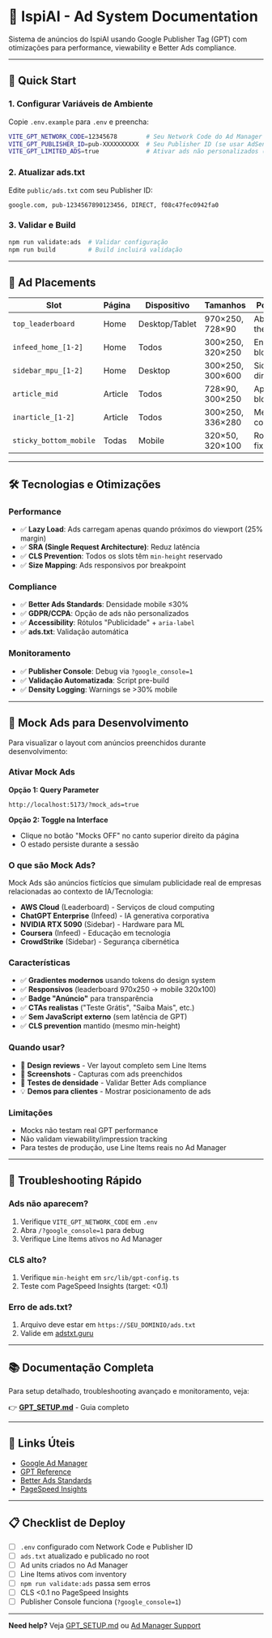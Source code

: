 # 📰 IspiAI - Ad System Documentation

Sistema de anúncios do IspiAI usando Google Publisher Tag (GPT) com otimizações para performance, viewability e Better Ads compliance.

---

## 🚀 Quick Start

### 1. Configurar Variáveis de Ambiente

Copie `.env.example` para `.env` e preencha:

```bash
VITE_GPT_NETWORK_CODE=12345678        # Seu Network Code do Ad Manager
VITE_GPT_PUBLISHER_ID=pub-XXXXXXXXXX  # Seu Publisher ID (se usar AdSense)
VITE_GPT_LIMITED_ADS=true             # Ativar ads não personalizados (GDPR)
```

### 2. Atualizar ads.txt

Edite `public/ads.txt` com seu Publisher ID:

```
google.com, pub-1234567890123456, DIRECT, f08c47fec0942fa0
```

### 3. Validar e Build

```bash
npm run validate:ads  # Validar configuração
npm run build         # Build incluirá validação
```

---

## 📍 Ad Placements

| Slot | Página | Dispositivo | Tamanhos | Posição |
|------|--------|-------------|----------|---------|
| `top_leaderboard` | Home | Desktop/Tablet | 970×250, 728×90 | Above-the-fold |
| `infeed_home_[1-2]` | Home | Todos | 300×250, 320×250 | Entre blocos |
| `sidebar_mpu_[1-2]` | Home | Desktop | 300×250, 300×600 | Sidebar direita |
| `article_mid` | Article | Todos | 728×90, 300×250 | Após 1º bloco |
| `inarticle_[1-2]` | Article | Todos | 300×250, 336×280 | Meio do conteúdo |
| `sticky_bottom_mobile` | Todas | Mobile | 320×50, 320×100 | Rodapé fixo |

---

## 🛠️ Tecnologias e Otimizações

### Performance
- ✅ **Lazy Load**: Ads carregam apenas quando próximos do viewport (25% margin)
- ✅ **SRA (Single Request Architecture)**: Reduz latência
- ✅ **CLS Prevention**: Todos os slots têm `min-height` reservado
- ✅ **Size Mapping**: Ads responsivos por breakpoint

### Compliance
- ✅ **Better Ads Standards**: Densidade mobile ≤30%
- ✅ **GDPR/CCPA**: Opção de ads não personalizados
- ✅ **Accessibility**: Rótulos "Publicidade" + `aria-label`
- ✅ **ads.txt**: Validação automática

### Monitoramento
- ✅ **Publisher Console**: Debug via `?google_console=1`
- ✅ **Validação Automatizada**: Script pre-build
- ✅ **Density Logging**: Warnings se >30% mobile

---

## 🎨 Mock Ads para Desenvolvimento

Para visualizar o layout com anúncios preenchidos durante desenvolvimento:

### Ativar Mock Ads

**Opção 1: Query Parameter**
```
http://localhost:5173/?mock_ads=true
```

**Opção 2: Toggle na Interface**
- Clique no botão "Mocks OFF" no canto superior direito da página
- O estado persiste durante a sessão

### O que são Mock Ads?

Mock Ads são anúncios fictícios que simulam publicidade real de empresas relacionadas ao contexto de IA/Tecnologia:

- **AWS Cloud** (Leaderboard) - Serviços de cloud computing
- **ChatGPT Enterprise** (Infeed) - IA generativa corporativa
- **NVIDIA RTX 5090** (Sidebar) - Hardware para ML
- **Coursera** (Infeed) - Educação em tecnologia
- **CrowdStrike** (Sidebar) - Segurança cibernética

### Características

- ✅ **Gradientes modernos** usando tokens do design system
- ✅ **Responsivos** (leaderboard 970x250 → mobile 320x100)
- ✅ **Badge "Anúncio"** para transparência
- ✅ **CTAs realistas** ("Teste Grátis", "Saiba Mais", etc.)
- ✅ **Sem JavaScript externo** (sem latência de GPT)
- ✅ **CLS prevention** mantido (mesmo min-height)

### Quando usar?

- 🎨 **Design reviews** - Ver layout completo sem Line Items
- 📸 **Screenshots** - Capturas com ads preenchidos
- 🧪 **Testes de densidade** - Validar Better Ads compliance
- 💡 **Demos para clientes** - Mostrar posicionamento de ads

### Limitações

- Mocks não testam real GPT performance
- Não validam viewability/impression tracking
- Para testes de produção, use Line Items reais no Ad Manager

---

## 🐛 Troubleshooting Rápido

### Ads não aparecem?
1. Verifique `VITE_GPT_NETWORK_CODE` em `.env`
2. Abra `/?google_console=1` para debug
3. Verifique Line Items ativos no Ad Manager

### CLS alto?
1. Verifique `min-height` em `src/lib/gpt-config.ts`
2. Teste com PageSpeed Insights (target: <0.1)

### Erro de ads.txt?
1. Arquivo deve estar em `https://SEU_DOMINIO/ads.txt`
2. Valide em [adstxt.guru](https://adstxt.guru)

---

## 📚 Documentação Completa

Para setup detalhado, troubleshooting avançado e monitoramento, veja:

👉 **[GPT_SETUP.md](./GPT_SETUP.md)** - Guia completo

---

## 🔗 Links Úteis

- [Google Ad Manager](https://admanager.google.com)
- [GPT Reference](https://developers.google.com/publisher-tag/reference)
- [Better Ads Standards](https://www.betterads.org/standards/)
- [PageSpeed Insights](https://pagespeed.web.dev/)

---

## 📋 Checklist de Deploy

- [ ] `.env` configurado com Network Code e Publisher ID
- [ ] `ads.txt` atualizado e publicado no root
- [ ] Ad units criados no Ad Manager
- [ ] Line Items ativos com inventory
- [ ] `npm run validate:ads` passa sem erros
- [ ] CLS <0.1 no PageSpeed Insights
- [ ] Publisher Console funciona (`?google_console=1`)

---

**Need help?** Veja [GPT_SETUP.md](./GPT_SETUP.md) ou [Ad Manager Support](https://support.google.com/admanager)
